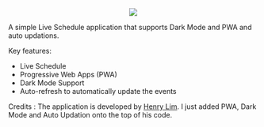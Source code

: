 <center><img src="https://raw.githubusercontent.com/josevarghese/LiveSchedule/master/assets/wc512.png"/></center>

A simple Live Schedule application that supports Dark Mode and PWA and auto updations.

Key features:
* Live Schedule
* Progressive Web Apps (PWA)
* Dark Mode Support
* Auto-refresh to automatically update the events


Credits : The application is developed by <a href="https://github.com/limhenry">Henry Lim</a>. I just added PWA, Dark Mode and Auto Updation onto the top of his code.
